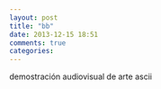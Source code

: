 ```yaml
---
layout: post
title: "bb"
date: 2013-12-15 18:51
comments: true
categories: 
---
```

demostración audiovisual de arte ascii


